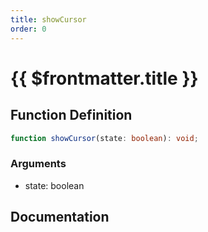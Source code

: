 ```yaml
---
title: showCursor
order: 0
---
```


# {{ $frontmatter.title }}

## Function Definition

```ts
function showCursor(state: boolean): void;
```

### Arguments

* state: boolean

## Documentation

<!--@include: ./parts/showCursor.md-->
